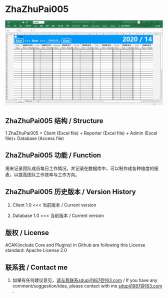 ﻿# ZhaZhuPai005
![image](https://github.com/sdupjj/ZhaZhuPai005/blob/master/screenshots/Client01.png#pic_center)     

## ZhaZhuPai005 结构 / Structure  
1 ZhaZhuPai005 = Client (Excel file) + Reporter (Excel file) + Admin (Excel file)+ Database (Access file)  
 
## ZhaZhuPai005 功能 / Function 
用来记录团队成员每日工作情况，并记录在数据库中，可以制作成各种维度的报表，以提高团队工作效率与工作方向。 

## ZhaZhuPai005 历史版本 / Version History  
1. Client
1.0  <<< 当前版本 / Current version  

2. Database
1.0 <<< 当前版本 / Current version 

## 版权 / License  
ACAK(include Core and Plugins) in Github are following this License standard: Apache License 2.0 

## 联系我 / Contact me 
1. 如果有任何建议意见，请与我联系sdupjj1987@163.com / If you have any comment/suggestion/idea, please contact with me sdupjj1987@163.com .  